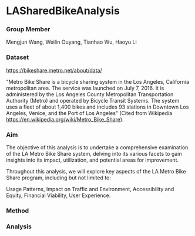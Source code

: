 # LASharedBikeAnalysis

### Group Member

Mengjun Wang, Weilin Ouyang, Tianhao Wu, Haoyu Li

### Dataset
https://bikeshare.metro.net/about/data/

"Metro Bike Share is a bicycle sharing system in the Los Angeles, California metropolitan area. The service was launched on July 7, 2016. It is administered by the Los Angeles County Metropolitan Transportation Authority (Metro) and operated by Bicycle Transit Systems. The system uses a fleet of about 1,400 bikes and includes 93 stations in Downtown Los Angeles, Venice, and the Port of Los Angeles" (Cited from Wikipedia https://en.wikipedia.org/wiki/Metro_Bike_Share).

### Aim

The objective of this analysis is to undertake a comprehensive examination of the LA Metro Bike Share system, delving into its various facets to gain insights into its impact, utilization, and potential areas for improvement. 

Throughout this analysis, we will explore key aspects of the LA Metro Bike Share program, including but not limited to:

Usage Patterns, Impact on Traffic and Environment, Accessibility and Equity, Financial Viability, User Experience.

### Method

### Analysis
